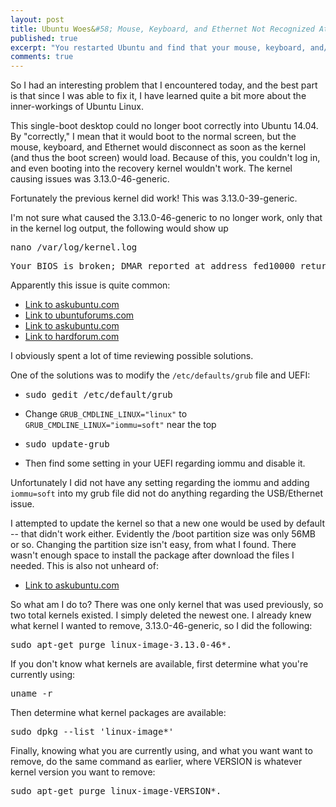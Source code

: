 ```yaml
---
layout: post
title: Ubuntu Woes&#58; Mouse, Keyboard, and Ethernet Not Recognized At Boot
published: true
excerpt: "You restarted Ubuntu and find that your mouse, keyboard, and/or Ethernet are no longer recognized. How do you fix this?"
comments: true
---
```


So I had an interesting problem that I encountered today, and the best part is that since I was able to fix it, I have learned quite a bit more about the inner-workings of Ubuntu Linux.

This single-boot desktop could no longer boot correctly into Ubuntu 14.04. By "correctly," I mean that it would boot to the normal screen, but the mouse, keyboard, and Ethernet would disconnect as soon as the kernel (and thus the boot screen) would load. Because of this, you couldn't log in, and even booting into the recovery kernel wouldn't work. The kernel causing issues was 3.13.0-46-generic.

Fortunately the previous kernel did work! This was 3.13.0-39-generic.

I'm not sure what caused the 3.13.0-46-generic to no longer work, only that in the kernel log output, the following would show up

<pre>nano /var/log/kernel.log</pre>
<pre>Your BIOS is broken; DMAR reported at address fed10000 returns all ones!</pre>

Apparently this issue is quite common:

- [Link to askubuntu.com](http://askubuntu.com/questions/432007/usb-keyboard-mouse-not-recognized-after-update-to-13-10-from-12-10)
- [Link to ubuntuforums.com](http://ubuntuforums.org/showthread.php?t=2114055&page=2)
- [Link to askubuntu.com](http://askubuntu.com/questions/413338/why-is-my-syslog-telling-me-that-my-bios-is-broken)
- [Link to hardforum.com](http://hardforum.com/showthread.php?t=1807755)


I obviously spent a lot of time reviewing possible solutions.

One of the solutions was to modify the `/etc/defaults/grub` file and UEFI:

- <pre>sudo gedit /etc/default/grub</pre>
- Change `GRUB_CMDLINE_LINUX="linux"` to `GRUB_CMDLINE_LINUX="iommu=soft"` near the top
- <pre>sudo update-grub</pre>
- Then find some setting in your UEFI regarding iommu and disable it.

Unfortunately I did not have any setting regarding the iommu and adding `iommu=soft` into my grub file did not do anything regarding the USB/Ethernet issue.

I attempted to update the kernel so that a new one would be used by default -- that didn't work either. Evidently the /boot partition size was only 56MB or so. Changing the partition size isn't easy, from what I found. There wasn't enough space to install the package after download the files I needed. This is also not unheard of:

- [Link to askubuntu.com](http://askubuntu.com/questions/298487/not-enough-free-disk-space-when-upgrading)

So what am I do to? There was one only kernel that was used previously, so two total kernels existed. I simply deleted the newest one. I already knew what kernel I wanted to remove, 3.13.0-46-generic, so I did the following:  
   <pre>sudo apt-get purge linux-image-3.13.0-46*.</pre>

If you don't know what kernels are available, first determine what you're currently using:
   <pre>uname -r</pre>

Then determine what kernel packages are available:
   <pre>sudo dpkg --list 'linux-image*'</pre>

Finally, knowing what you are currently using, and what you want want to remove, do the same command as earlier, where VERSION is whatever kernel version you want to remove:
   <pre>sudo apt-get purge linux-image-VERSION*.</pre>
